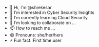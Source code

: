 - 👋 Hi, I’m @shrekesar
- 👀 I’m interested in Cyber Security Insights
- 🌱 I’m currently learning Cloud Security
- 💞️ I’m looking to collaborate on ...
- 📫 How to reach me ...
- 😄 Pronouns: she/her/hers
- ⚡ Fun fact: First time user

<!---
shrekesar/shrekesar is a ✨ special ✨ repository because its `README.md` (this file) appears on your GitHub profile.
You can click the Preview link to take a look at your changes.
--->
